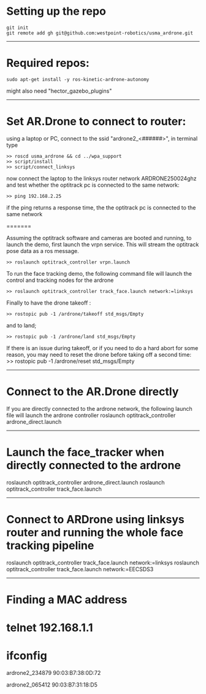 Setting up the repo
=======

	git init
	git remote add gh git@github.com:westpoint-robotics/usma_ardrone.git


---
Required repos:
=======

	sudo apt-get install -y ros-kinetic-ardrone-autonomy

might also need "hector_gazebo_plugins"

---
Set AR.Drone to connect to router:
=======

using a laptop or PC, connect to the ssid "ardrone2_<######>", in terminal type 

	>> roscd usma_ardrone && cd ../wpa_support 
	>> script/install
	>> script/connect_linksys

now connect the laptop to the linksys router network ARDRONE250024ghz and test whether the optitrack pc is connected to the same network:

	>> ping 192.168.2.25

if the ping returns a response time, the the optitrack pc is connected to the same network

=======

Assuming the optitrack software and cameras are booted and running, to launch the demo, first launch the vrpn service. This will stream the optitrack pose data as a ros message.

	>> roslaunch optitrack_controller vrpn.launch

To run the face tracking demo, the following command file will launch the control and tracking nodes for the ardrone

	>> roslaunch optitrack_controller track_face.launch network:=linksys

Finally to have the drone takeoff :

	>> rostopic pub -1 /ardrone/takeoff std_msgs/Empty


and to land;

	>> rostopic pub -1 /ardrone/land std_msgs/Empty

If there is an issue during takeoff, or if you need to do a hard abort for some reason, you may need to reset the drone before taking off a second time:
	>> rostopic pub -1 /ardrone/reset std_msgs/Empty



---
Connect to the AR.Drone directly
=======
If you are directly connected to the ardrone network, the following launch file will launch the ardrone controller
	roslaunch optitrack_controller ardrone_direct.launch


---
Launch the face_tracker when directly connected to the ardrone
=======
roslaunch optitrack_controller ardrone_direct.launch
roslaunch optitrack_controller track_face.launch


---
Connect to ARDrone using linksys router and running the whole face tracking pipeline
=======
roslaunch optitrack_controller track_face.launch network:=linksys
roslaunch optitrack_controller track_face.launch network:=EECSDS3

---
Finding a MAC address
=======
# telnet 192.168.1.1
# ifconfig

ardrone2_234879
90:03:B7:38:0D:72

ardrone2_065412
90:03:B7:31:18:D5  
